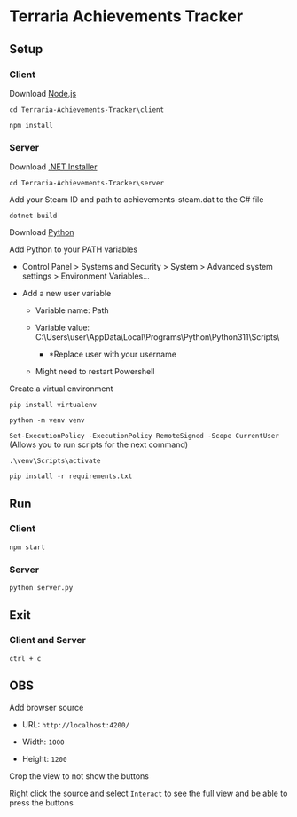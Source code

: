 # Terraria Achievements Tracker

## Setup

### Client

Download [Node.js](https://nodejs.org/en/download)

`cd Terraria-Achievements-Tracker\client`

`npm install`

### Server

Download [.NET Installer](https://dotnet.microsoft.com/en-us/download/dotnet/7.0)

`cd Terraria-Achievements-Tracker\server`

Add your Steam ID and path to achievements-steam.dat to the C# file

`dotnet build`

Download [Python](https://www.python.org/downloads/)

Add Python to your PATH variables

- Control Panel > Systems and Security > System > Advanced system settings > Environment Variables...

- Add a new user variable

  - Variable name: Path

  - Variable value: C:\Users\user\AppData\Local\Programs\Python\Python311\Scripts\

    - *Replace user with your username

  - Might need to restart Powershell

Create a virtual environment

`pip install virtualenv`

`python -m venv venv`

`Set-ExecutionPolicy -ExecutionPolicy RemoteSigned -Scope CurrentUser` (Allows you to run scripts for the next command)

`.\venv\Scripts\activate`

`pip install -r requirements.txt`

## Run

### Client
`npm start`

### Server
`python server.py`

## Exit

### Client and Server
`ctrl + c`


## OBS

Add browser source

- URL: `http://localhost:4200/`

- Width: `1000`

- Height: `1200`

Crop the view to not show the buttons

Right click the source and select `Interact` to see the full view and be able to press the buttons